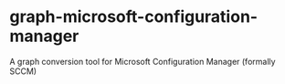 # graph-microsoft-configuration-manager

A graph conversion tool for Microsoft Configuration Manager (formally SCCM)
